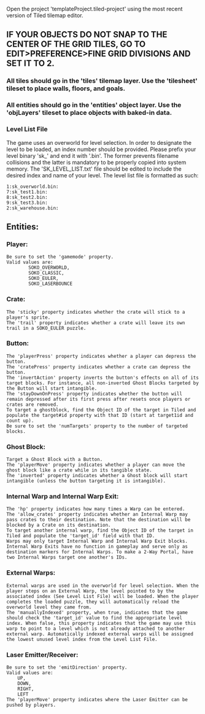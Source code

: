 Open the project 'templateProject.tiled-project' using the most recent version of Tiled tilemap editor.

## IF YOUR OBJECTS DO NOT SNAP TO THE CENTER OF THE GRID TILES, GO TO EDIT>PREFERENCE>FINE GRID DIVISIONS AND SET IT TO 2.

### All tiles should go in the 'tiles' tilemap layer. Use the 'tilesheet' tileset to place walls, floors, and goals.
### All entities should go in the 'entities' object layer. Use the 'objLayers' tileset to place objects with baked-in data.

### Level List File
The game uses an overworld for level selection. In order to designate the level to be loaded, an index number should be provided. Please prefix your level binary 'sk_' and end it with '.bin'. The former prevents filename collisions and the latter is mandatory to be properly copied into system memory. The 'SK_LEVEL_LIST.txt' file should be edited to include the desired index and name of your level. The level list file is formatted as such:
```
1:sk_overworld.bin:
7:sk_test1.bin:
8:sk_test2.bin:
9:sk_test3.bin:
2:sk_warehouse.bin:
```
## Entities:

### Player:
    Be sure to set the 'gamemode' property.
    Valid values are:
            SOKO_OVERWORLD,
            SOKO_CLASSIC,
            SOKO_EULER,
            SOKO_LASERBOUNCE

### Crate:
    The 'sticky' property indicates whether the crate will stick to a player's sprite.
    The 'trail' property indicates whether a crate will leave its own trail in a SOKO_EULER puzzle.

### Button:
    The 'playerPress' property indicates whether a player can depress the button.
    The 'cratePress' property indicates whether a crate can depress the button.
    The 'invertAction' property inverts the button's effects on all of its target blocks. For instance, all non-inverted Ghost Blocks targeted by the Button will start intangible.
    The 'stayDownOnPress' property indicates whether the button will remain depressed after its first press after resets once players or crates are removed.
    To target a ghostblock, find the Object ID of the target in Tiled and populate the target#id property with that ID (start at target1id and count up).
    Be sure to set the 'numTargets' property to the number of targeted blocks.

### Ghost Block:
    Target a Ghost Block with a Button.
    The 'playerMove' property indicates whether a player can move the ghost block like a crate while in its tangible state.
    The 'inverted' property indicates whether a Ghost block will start intangible (unless the button targeting it is intangible).

### Internal Warp and Internal Warp Exit:
    The 'hp' property indicates how many times a Warp can be entered.
    The 'allow_crates' property indicates whether an Internal Warp may pass crates to their destination. Note that the destination will be blocked by a Crate on its destination.
    To target another internal warp, find the Object ID of the target in Tiled and populate the 'target_id' field with that ID.
    Warps may only target Internal Warp and Internal Warp Exit blocks. Internal Warp Exits have no function in gameplay and serve only as destination markers for Internal Warps. To make a 2-Way Portal, have two Internal Warps target one another's IDs.

### External Warps:
    External warps are used in the overworld for level selection. When the player steps on an External Warp, the level pointed to by the associated index (See Level List File) will be loaded. When the player completes the loaded puzzle, they will automatically reload the overworld level they came from.
    The 'manuallyIndexed' property, when true, indicates that the game should check the 'target_id' value to find the appropriate level index. When false, this property indicates that the game may use this warp to point to a level which is not already attached to another external warp. Automatically indexed external warps will be assigned the lowest unused level index from the Level List File.
    
### Laser Emitter/Receiver:
    Be sure to set the 'emitDirection' property.
    Valid values are:
        UP,
        DOWN,
        RIGHT,
        LEFT
    The 'playerMove' property indicates where the Laser Emitter can be pushed by players.

